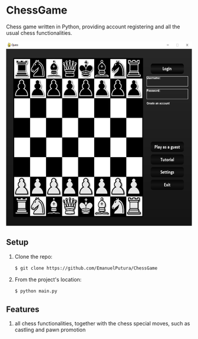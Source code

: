# ChessGame
Chess game written in Python, providing account registering and all the usual chess functionalities.

<p align="center"> <img src="https://github.com/EmanuelPutura/ChessGame/blob/main/git_images/main_menu.png" height="500"/> </p>


## Setup
 1. Clone the repo:
    ```sh
    $ git clone https://github.com/EmanuelPutura/ChessGame
    ```
 2. From the project's location:
    ```sh
    $ python main.py
    ```
    

## Features
1. all chess functionalities, together with the chess special moves, such as castling and pawn promotion
